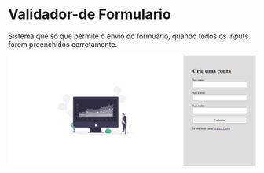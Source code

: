 # Validador-de Formulario

Sistema que só que permite o envio do formuário, quando todos os inputs forem preenchidos corretamente.

![Dashboard](https://github.com/igor-daniel/Validador-Formulario/blob/main/images/Screenshot.png)
